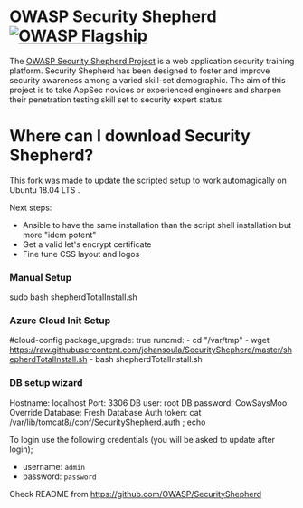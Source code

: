  
# OWASP Security Shepherd [![OWASP Flagship](https://img.shields.io/badge/owasp-flagship%20project-48A646.svg)](https://www.owasp.org/index.php/OWASP_Project_Inventory#tab=Flagship_Projects) 
The [OWASP Security Shepherd Project](http://bit.ly/owaspSecurityShepherd) is a web application security training platform. Security Shepherd has been designed to foster and improve security awareness among a varied skill-set demographic. The aim of this project is to take AppSec novices or experienced engineers and sharpen their penetration testing skill set to security expert status.
  
# Where can I download Security Shepherd?

This fork was made to update the scripted setup to work automagically on Ubuntu 18.04 LTS .

Next steps:
- Ansible to have the same installation than the script shell installation but more "idem potent"
- Get a valid let's encrypt certificate
- Fine tune CSS layout and logos

### Manual Setup

sudo bash shepherdTotalInstall.sh

### Azure Cloud Init Setup 

   #cloud-config
   package_upgrade: true
   runcmd:
     - cd "/var/tmp"
     - wget https://raw.githubusercontent.com/johansoula/SecurityShepherd/master/shepherdTotalInstall.sh
     - bash shepherdTotalInstall.sh
  
### DB setup wizard

   Hostname: localhost
   Port: 3306
   DB user: root
   DB password: CowSaysMoo
   Override Database: Fresh Database
   Auth token: cat /var/lib/tomcat8//conf/SecurityShepherd.auth ; echo

To login use the following credentials (you will be asked to update after login);

* username: ```admin```
* password: ```password```


Check README from https://github.com/OWASP/SecurityShepherd
